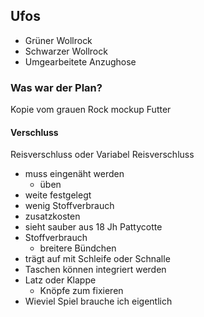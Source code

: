 ## Ufos 
- Grüner Wollrock
- Schwarzer Wollrock
- Umgearbeitete Anzughose
### Was war der Plan?
Kopie vom grauen Rock
mockup
Futter
#### Verschluss
Reisverschluss oder Variabel
Reisverschluss
- muss eingenäht werden
	- üben
- weite festgelegt
- wenig Stoffverbrauch
- zusatzkosten
- sieht sauber aus
18 Jh Pattycotte
- Stoffverbrauch
	- breitere Bündchen
- trägt auf mit Schleife oder Schnalle
- Taschen können integriert werden
- Latz oder Klappe
	- Knöpfe zum fixieren
- Wieviel Spiel brauche ich eigentlich
